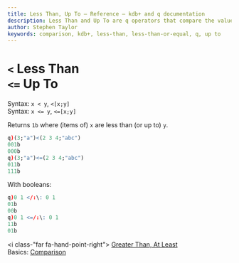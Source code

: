 ```yaml
---
title: Less Than, Up To – Reference – kdb+ and q documentation
description: Less Than and Up To are q operators that compare the values of their arguments.
author: Stephen Taylor
keywords: comparison, kdb+, less-than, less-than-or-equal, q, up to
---
```

# `<` Less Than<br>`<=` Up To




Syntax: `x < y`, `<[x;y]`  
Syntax: `x <= y`, `<=[x;y]`

Returns `1b` where (items of) `x` are less than (or up to) `y`.

```q
q)(3;"a")<(2 3 4;"abc")
001b
000b
q)(3;"a")<=(2 3 4;"abc")
011b
111b
```

With booleans:

```q
q)0 1 </:\: 0 1
01b
00b
q)0 1 <=/:\: 0 1
11b
01b
```

<i class-"far fa-hand-point-right"></i> 
[Greater Than, At Least](greater-than.md)  
Basics: [Comparison](../basics/comparison.md)
